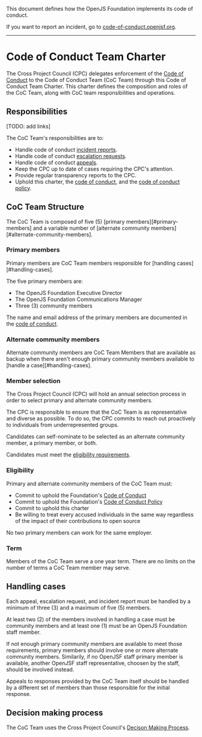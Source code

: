 This document defines how the OpenJS Foundation implements its code of conduct.

If you want to report an incident, go to [code-of-conduct.openjsf.org][CoC].

***

# Code of Conduct Team Charter

The Cross Project Council (CPC) delegates enforcement of the [Code of Conduct][CoC] to the Code of Conduct Team (CoC Team) through this Code of Conduct Team Charter. This charter defines the composition and roles of the CoC Team, along with CoC team responsibilities and operations.

## Responsibilities

[TODO: add links]

The CoC Team's responsibilities are to:

- Handle code of conduct [incident reports][incident report].
- Handle code of conduct [escalation requests][escalation].
- Handle code of conduct [appeals][appeal].
- Keep the CPC up to date of cases requiring the CPC's attention.
- Provide regular transparency reports to the CPC.
- Uphold this charter, the [code of conduct][CoC], and the [code of conduct policy][CoC Policy].

## CoC Team Structure

The CoC Team is composed of five (5) [primary members][#primary-members] and a variable number of [alternate community members][#alternate-community-members].

### Primary members

Primary members are CoC Team members responsible for [handling cases][#handling-cases].

The five primary members are:

* The OpenJS Foundation Executive Director
* The OpenJS Foundation Communications Manager
* Three (3) community members

The name and email address of the primary members are documented in the [code of conduct][primary members].

### Alternate community members

Alternate community members are CoC Team Members that are available as backup when there aren't enough primary community members available to [handle a case][#handling-cases].

### Member selection

The Cross Project Council (CPC) will hold an annual selection process in order to select primary and alternate community members.

The CPC is responsible to ensure that the CoC Team is as representative and diverse as possible. To do so, the CPC commits to reach out proactively to individuals from underrepresented groups.

Candidates can self-nominate to be selected as an alternate community member, a primary member, or both.

Candidates must meet the [eligibility requirements](#eligibility).

### Eligibility

Primary and alternate community members of the CoC Team must: 

* Commit to uphold the Foundation's [Code of Conduct][CoC]
* Commit to uphold the Foundation's [Code of Conduct Policy][CoC Policy]
* Commit to uphold this charter
* Be willing to treat every accused individuals in the same way regardless of the impact of their contributions to open source

No two primary members can work for the same employer.

### Term

Members of the CoC Team serve a one year term. There are no limits on the number of terms a CoC Team member may serve.

## Handling cases

Each appeal, escalation request, and incident report must be handled by a minimum of three (3) and a maximum of five (5) members.

At least two (2) of the members involved in handling a case must be community members and at least one (1) must be an OpenJS Foundation staff member.

If not enough primary community members are available to meet those requirements, primary members should involve one or more alternate community members. Similarily, if no OpenJSF staff primary member is available, another OpenJSF staff representative, choosen by the staff, should be involved instead.

Appeals to responses provided by the CoC Team itself should be handled by a different set of members than those responsible for the initial response.

## Decision making process

The CoC Team uses the Cross Project Council's [Decison Making Process][decision-making].


[CoC]: https://code-of-conduct.openjsf.org/
[CoC Policy]: https://github.com/openjs-foundation/cross-project-council/blob/main/conduct/COC_POLICY.md
[primary members]: https://github.com/openjs-foundation/cross-project-council/blob/main/conduct/COC_POLICY.md#code-of-conduct-team-coc-team
[incident report]: https://github.com/openjs-foundation/cross-project-council/blob/main/conduct/COC_POLICY.md#reporting-incidents
[escalation]: https://github.com/openjs-foundation/cross-project-council/blob/main/conduct/COC_POLICY.md#escalation
[appeal]: https://github.com/openjs-foundation/cross-project-council/blob/main/conduct/COC_POLICY.md#appeals
[decision-making]: https://github.com/openjs-foundation/cross-project-council/blob/main/CPC-CHARTER.md#section-9-decision-making
